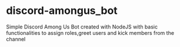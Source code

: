 # discord-amongus_bot
Simple Discord Among Us Bot created with NodeJS with basic functionalities to assign roles,greet users and kick members from the channel
